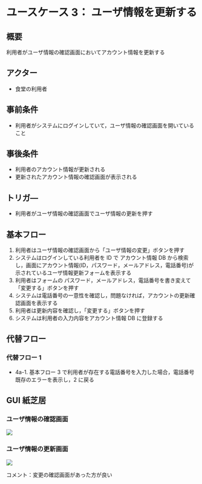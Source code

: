 # ユースケース 3： ユーザ情報を更新する

## 概要

利用者がユーザ情報の確認画面においてアカウント情報を更新する

## アクター

- 食堂の利用者

## 事前条件

- 利用者がシステムにログインしていて，ユーザ情報の確認画面を開いていること

## 事後条件

- 利用者のアカウント情報が更新される
- 更新されたアカウント情報の確認画面が表示される

## トリガ―

- 利用者がユーザ情報の確認画面でユーザ情報の更新を押す

## 基本フロー

1. 利用者はユーザ情報の確認画面から「ユーザ情報の変更」ボタンを押す
2. システムはログインしている利用者を ID で アカウント情報 DB から検索し，画面にアカウント情報(ID，パスワード，メールアドレス，電話番号)が示されているユーザ情報更新フォームを表示する
3. 利用者はフォームの パスワード，メールアドレス，電話番号を書き変えて「変更する」ボタンを押す
4. システムは電話番号の一意性を確認し，問題なければ，アカウントの更新確認画面を表示する
5. 利用者は更新内容を確認し，「変更する」ボタンを押す
6. システムは利用者の入力内容をアカウント情報 DB に登録する

## 代替フロー

### 代替フロー 1

- 4a-1. 基本フロー 3 で利用者が存在する電話番号を入力した場合，電話番号既存のエラーを表示し，2 に戻る

## GUI 紙芝居

### ユーザ情報の確認画面

<img src="./picture/ConfirmRegistration.png">

### ユーザ情報の更新画面

<img src="./picture/ChangeRegistration.png">

コメント：変更の確認画面があった方が良い
